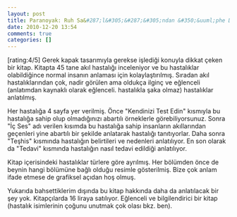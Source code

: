 ```yaml
---
layout: post
title: Paranoyak: Ruh Sa&#287;l&#305;&#287;&#305;ndan &#350;&uuml;phe Duyanlar&#305;n El Kitab&#305;
date: 2010-12-20 13:54
comments: true
categories: []
---
```

<script src="http://www.idefix.com/ncsi/productinfo.js" type="text/javascript"></script> <script type="text/javascript">// < ![CDATA[
_getProduct('D6YVE6N8M1SPL8CR3Y3J','81355','http:\/\/www.idefix.com')
// ]]></script>
[rating:4/5]
Gerek kapak tasarımıyla gerekse işlediği konuyla dikkat çeken bir kitap. Kitapta 45 tane akıl hastalığı inceleniyor ve bu hastalıklar olabildiğince normal insanın anlaması için kolaylaştırılmış. Sıradan akıl hastalıklarından çok, nadir görülen ama oldukça ilginç ve eğlenceli (anlatımdan kaynaklı olarak eğlenceli. hastalıkla şaka olmaz) hastalıklar anlatılmış.

Her hastalığa 4 sayfa yer verilmiş. Önce "Kendinizi Test Edin" kısmıyla bu hastalığa sahip olup olmadığınızı abartılı örneklerle görebiliyorsunuz. Sonra "İç Ses" adı verilen kısımda bu hastalığa sahip insanların akıllarından geçenleri yine abartılı bir şekilde anlatarak hastalığı tanıtıyorlar. Daha sonra "Teşhis" kısmında hastalığın belirtileri ve nedenleri anlatılıyor. En son olarak da "Tedavi" kısmında hastalığın nasıl tedavi edildiği anlatılıyor.

Kitap içerisindeki hastalıklar türlere göre ayrılmış. Her bölümden önce de beynin hangi bölümüne bağlı olduğu resimle gösterilmiş. Bize çok anlam ifade etmese de grafiksel açıdan hoş olmuş.

Yukarıda bahsettiklerim dışında bu kitap hakkında daha da anlatılacak bir şey yok. Kitapçılarda 16 liraya satılıyor. Eğlenceli ve bilgilendirici bir kitap (hastalık isimlerinin çoğunu unutmak çok olası bkz. ben).
